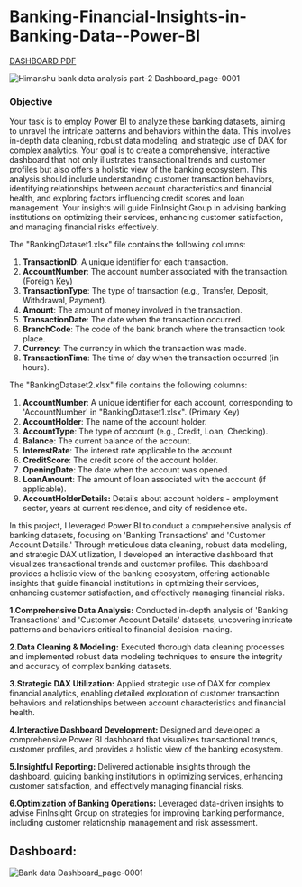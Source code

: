 # Banking-Financial-Insights-in-Banking-Data--Power-BI
[DASHBOARD PDF](https://drive.google.com/file/d/1tYjZu1ycI76ZCpSQuCGqjvEodUKHlnal/view?usp=sharing)

![Himanshu bank data analysis part-2 Dashboard_page-0001](https://github.com/user-attachments/assets/9427f270-69e0-4daf-8046-502f77cfa52e)

### **Objective**

Your task is to employ Power BI to analyze these banking datasets, aiming to unravel the intricate patterns and behaviors within the data. This involves in-depth data cleaning, robust data modeling, and strategic use of DAX for complex analytics. Your goal is to create a comprehensive, interactive dashboard that not only illustrates transactional trends and customer profiles but also offers a holistic view of the banking ecosystem. This analysis should include understanding customer transaction behaviors, identifying relationships between account characteristics and financial health, and exploring factors influencing credit scores and loan management. Your insights will guide FinInsight Group in advising banking institutions on optimizing their services, enhancing customer satisfaction, and managing financial risks effectively.

The "BankingDataset1.xlsx" file contains the following columns:

1. **TransactionID**: A unique identifier for each transaction. 
2. **AccountNumber**: The account number associated with the transaction. (Foreign Key)
3. **TransactionType**: The type of transaction (e.g., Transfer, Deposit, Withdrawal, Payment).
4. **Amount**: The amount of money involved in the transaction.
5. **TransactionDate**: The date when the transaction occurred.
6. **BranchCode**: The code of the bank branch where the transaction took place.
7. **Currency**: The currency in which the transaction was made.
8. **TransactionTime**: The time of day when the transaction occurred (in hours).

The "BankingDataset2.xlsx" file contains the following columns:

1. **AccountNumber**: A unique identifier for each account, corresponding to 'AccountNumber' in "BankingDataset1.xlsx". (Primary Key)
2. **AccountHolder**: The name of the account holder.
3. **AccountType**: The type of account (e.g., Credit, Loan, Checking).
4. **Balance**: The current balance of the account.
5. **InterestRate**: The interest rate applicable to the account.
6. **CreditScore**: The credit score of the account holder.
7. **OpeningDate**: The date when the account was opened.
8. **LoanAmount**: The amount of loan associated with the account (if applicable).
9. **AccountHolderDetails:** Details about account holders - employment sector, years at current residence, and city of residence etc.   



In this project, I leveraged Power BI to conduct a comprehensive analysis of banking datasets, focusing on 'Banking Transactions' and 'Customer Account Details.' Through meticulous data cleaning, robust data modeling, and strategic DAX utilization, I developed an interactive dashboard that visualizes transactional trends and customer profiles. This dashboard provides a holistic view of the banking ecosystem, offering actionable insights that guide financial institutions in optimizing their services, enhancing customer satisfaction, and effectively managing financial risks.


**1.Comprehensive Data Analysis:** Conducted in-depth analysis of 'Banking Transactions' and 'Customer Account Details' datasets, uncovering intricate patterns and behaviors critical to financial decision-making.

**2.Data Cleaning & Modeling:** Executed thorough data cleaning processes and implemented robust data modeling techniques to ensure the integrity and accuracy of complex banking datasets.

**3.Strategic DAX Utilization:** Applied strategic use of DAX for complex financial analytics, enabling detailed exploration of customer transaction behaviors and relationships between account characteristics and financial health.

**4.Interactive Dashboard Development:** Designed and developed a comprehensive Power BI dashboard that visualizes transactional trends, customer profiles, and provides a holistic view of the banking ecosystem.

**5.Insightful Reporting:** Delivered actionable insights through the dashboard, guiding banking institutions in optimizing services, enhancing customer satisfaction, and effectively managing financial risks.

**6.Optimization of Banking Operations:** Leveraged data-driven insights to advise FinInsight Group on strategies for improving banking performance, including customer relationship management and risk assessment.

## Dashboard:
![Bank data Dashboard_page-0001](https://github.com/user-attachments/assets/83808162-3199-4732-a90e-c26188dc7e80)

